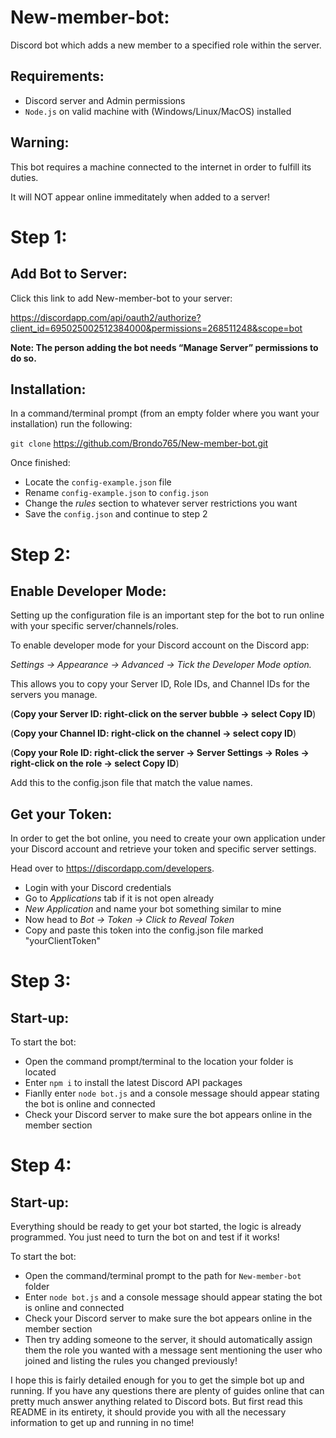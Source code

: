 # New-member-bot:
Discord bot which adds a new member to a specified role within the server.

## Requirements:
- Discord server and Admin permissions
- `Node.js` on valid machine with (Windows/Linux/MacOS) installed

## Warning:
This bot requires a machine connected to the internet in order to fulfill its
duties.

It will NOT appear online immeditately when added to a server!

# Step 1:
## Add Bot to Server:

Click this link to add New-member-bot to your server:

https://discordapp.com/api/oauth2/authorize?client_id=695025002512384000&permissions=268511248&scope=bot

**Note: The person adding the bot needs “Manage Server” permissions to do so.**

## Installation:
In a command/terminal prompt (from an empty folder where you want your installation) run the following:

`git clone` https://github.com/Brondo765/New-member-bot.git

Once finished:

- Locate the `config-example.json` file
- Rename `config-example.json` to `config.json`
- Change the *rules* section to whatever server restrictions you want
- Save the `config.json` and continue to step 2

# Step 2:
## Enable Developer Mode:
Setting up the configuration file is an important step for the bot 
to run online with your specific server/channels/roles.

To enable developer mode for your Discord account on the Discord app:

*Settings -> Appearance -> Advanced -> Tick the Developer Mode option.*

This allows you to copy your Server ID, Role IDs, and Channel IDs for the servers you manage.

(**Copy your Server ID: right-click on the server bubble -> select Copy ID**)

(**Copy your Channel ID: right-click on the channel -> select copy ID**)

(**Copy your Role ID: right-click the server -> Server Settings -> Roles -> right-click on the role -> select Copy ID**)

Add this to the config.json file that match the value names.

## Get your Token:
In order to get the bot online, you need to create your own application under your
Discord account and retrieve your token and specific server settings.

Head over to https://discordapp.com/developers.
- Login with your Discord credentials
- Go to *Applications* tab if it is not open already
- *New Application* and name your bot something similar to mine
- Now head to *Bot -> Token -> Click to Reveal Token*
- Copy and paste this token into the config.json file marked "yourClientToken"

# Step 3:
## Start-up:
To start the bot: 
- Open the command prompt/terminal to the location your folder is located
- Enter `npm i` to install the latest Discord API packages
- Fianlly enter `node bot.js` and a console message should appear stating the bot is online and connected
- Check your Discord server to make sure the bot appears online in the member section

# Step 4:
## Start-up:
Everything should be ready to get your bot started, the logic is already programmed. You just need to turn the bot on and test if it works!

To start the bot: 
- Open the command/terminal prompt to the path for `New-member-bot` folder
- Enter `node bot.js` and a console message should appear stating the bot is online and connected
- Check your Discord server to make sure the bot appears online in the member section
- Then try adding someone to the server, it should automatically assign them the role you wanted with a message sent mentioning the user who joined and listing the rules you changed previously!

I hope this is fairly detailed enough for you to get the simple bot up and running. If you have any questions there are plenty of guides online that can pretty much answer anything related to Discord bots. But first read this README in its entirety, it should provide you with all the necessary information to get up and running in no time!
